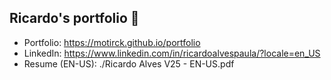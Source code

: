 ## Ricardo's portfolio 🚀

- Portfolio: https://motirck.github.io/portfolio
- LinkedIn: https://www.linkedin.com/in/ricardoalvespaula/?locale=en_US
- Resume (EN-US): ./Ricardo Alves V25 - EN-US.pdf
